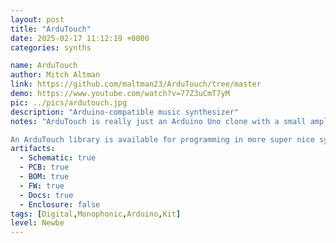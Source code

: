 ```yaml
---
layout: post
title: "ArduTouch"
date: 2025-02-17 11:12:19 +0000
categories: synths

name: ArduTouch
author: Mitch Altman
link: https://github.com/maltman23/ArduTouch/tree/master
demo: https://www.youtube.com/watch?v=77Z3uCmT7yM
pic: ../pics/ardutouch.jpg
description: "Arduino-compatible music synthesizer"
notes: "ArduTouch is really just an Arduino Uno clone with a small amplifier & speaker, with a PCB touch keyboard, a couple of extra buttons, and a couple of pots (for playing music and controlling the sounds). The ArduTouch Arduino Library is where the real magic comes from!

An ArduTouch library is available for programming in more super nice synthesizer features, and for making your own synthesizers. The library comes with examples (with more to come) that serve as a nice tutorial on how to create your own ArduTouch synthesizers (which are Arduino sketches)."
artifacts:
  - Schematic: true
  - PCB: true
  - BOM: true
  - FW: true
  - Docs: true
  - Enclosure: false
tags: [Digital,Monophonic,Arduino,Kit]
level: Newbe
---
```


